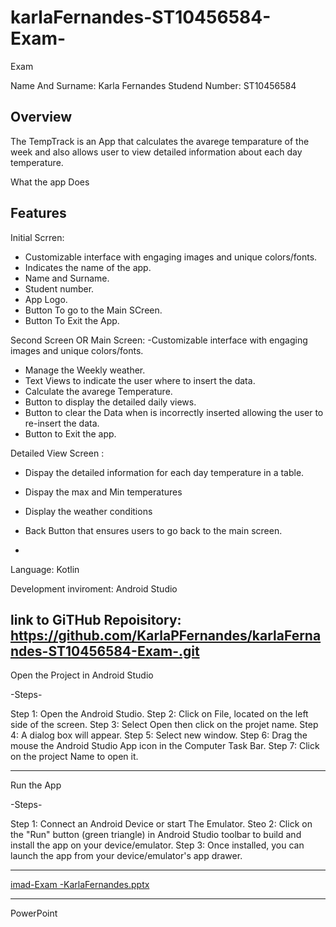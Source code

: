 # karlaFernandes-ST10456584-Exam-
Exam

Name And Surname:
Karla Fernandes
Studend Number:
ST10456584

## Overview
The TempTrack is an App that calculates the avarege temparature of the week and also allows user to view detailed information about each day temperature.

What the app Does
## Features

 Initial Scrren:
- Customizable interface with engaging images and unique colors/fonts.
-  Indicates the name of the app.
-  Name and Surname.
-  Student number.
-  App Logo.
-  Button To go to the Main SCreen.
-  Button To Exit the App.

Second Screen OR Main Screen:
-Customizable interface with engaging images and unique colors/fonts.
- Manage the Weekly weather.
- Text Views  to indicate the user where to insert the data.
- Calculate the avarege Temperature.
- Button to display the detailed daily views. 
- Button to clear the Data when is incorrectly inserted allowing the user to re-insert the data.
- Button to Exit the app.

Detailed View Screen :
- Dispay the detailed information for each day temperature in  a table.
- Dispay the max and Min temperatures
- Display the weather conditions
- Back Button that ensures users to go  back to the main screen.

- 


Language: Kotlin

Development inviroment: Android Studio

link to GiTHub Repoisitory: 
https://github.com/KarlaPFernandes/karlaFernandes-ST10456584-Exam-.git
-------------------------------------------------
Open the Project in Android Studio

-Steps-

Step 1: Open the Android Studio.
Step 2: Click on File, located on the left side of the screen. 
Step 3: Select Open then click on the projet name.
Step 4: A dialog box will appear.
Step 5: Select new window.
Step 6: Drag the mouse the Android Studio App icon in the Computer Task Bar.
Step 7: Click on the project Name to open it.

-----------------------------------------------------------------------------------
Run the App

-Steps-

Step 1: Connect an Android Device or start The Emulator.
Steo 2: Click on the "Run" button (green triangle) in Android Studio toolbar to build and install the app on your device/emulator.
Step 3: Once installed, you can launch the app from your device/emulator's app drawer.

------------------------------------------------------------------------------------------------------


[imad-Exam -KarlaFernandes.pptx](https://github.com/user-attachments/files/15774436/imad-Exam.-KarlaFernandes.pptx)



-------------------------------------------------------------------------------------
PowerPoint
